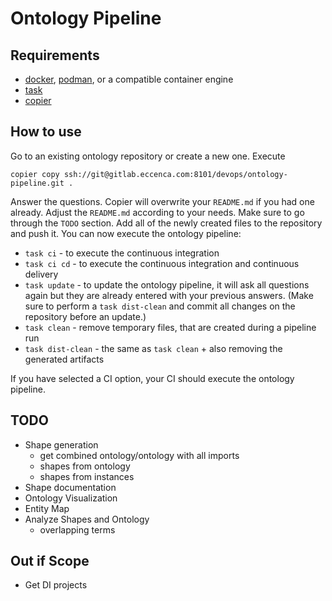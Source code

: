# Ontology Pipeline

## Requirements
- [docker](https://www.docker.com/), [podman](https://podman.io/), or a compatible container engine
- [task](https://taskfile.dev/)
- [copier](https://copier.readthedocs.io/)

## How to use

Go to an existing ontology repository or create a new one.
Execute

```
copier copy ssh://git@gitlab.eccenca.com:8101/devops/ontology-pipeline.git .
```

Answer the questions.
Copier will overwrite your `README.md` if you had one already. Adjust the `README.md` according to your needs. Make sure to go through the `TODO` section.
Add all of the newly created files to the repository and push it.
You can now execute the ontology pipeline:

- `task ci` - to execute the continuous integration
- `task ci cd` - to execute the continuous integration and continuous delivery
- `task update` - to update the ontology pipeline, it will ask all questions again but they are already entered with your previous answers. (Make sure to perform a `task dist-clean` and commit all changes on the repository before an update.)
- `task clean` - remove temporary files, that are created during a pipeline run
- `task dist-clean` - the same as `task clean` + also removing the generated artifacts

If you have selected a CI option, your CI should execute the ontology pipeline.


## TODO
- Shape generation
  - get combined ontology/ontology with all imports
  - shapes from ontology
  - shapes from instances
- Shape documentation
- Ontology Visualization
- Entity Map
- Analyze Shapes and Ontology
  - overlapping terms

## Out if Scope
- Get DI projects
